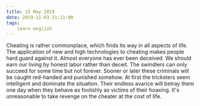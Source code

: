 ```yaml
---
title: 15 May 2019
date: 2019-11-03 21:11:00
tags:
    learn english
---
```

Cheating is rather commonplace, which finds
its way in all aspects of life. The application of new and high technologies to
cheating makes people hard guard against it. Almost everyone has ever been
deceived. We should earn our living by honest labor rather than deceit. The swindlers
can only succeed for some time but not forever. Sooner or later these criminals
will be caught red-handed and punished somehow. At first the tricksters seem
intelligent and dominate the situation. Their endless avarice will betray them
one day when they behave as foolishly as victims of their hoaxing. It's unreasonable to take
revenge on the cheater at the cost of life.